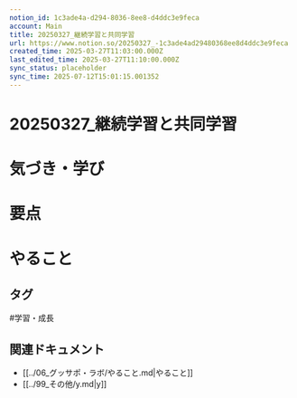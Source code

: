 ```yaml
---
notion_id: 1c3ade4a-d294-8036-8ee8-d4ddc3e9feca
account: Main
title: 20250327_継続学習と共同学習
url: https://www.notion.so/20250327_-1c3ade4ad29480368ee8d4ddc3e9feca
created_time: 2025-03-27T11:03:00.000Z
last_edited_time: 2025-03-27T11:10:00.000Z
sync_status: placeholder
sync_time: 2025-07-12T15:01:15.001352
---
```

# 20250327_継続学習と共同学習

# 気づき・学び
# 要点
# やること

## タグ

#学習・成長 

## 関連ドキュメント

- [[../06_グッサポ・ラボ/やること.md|やること]]
- [[../99_その他/y.md|y]]
